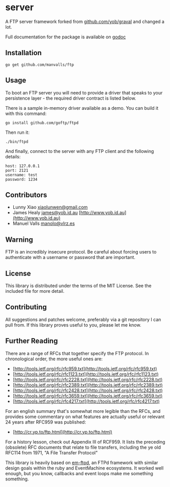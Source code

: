 # server

A FTP server framework forked from [github.com/yob/graval](http://github.com/yob/graval) and changed a lot.

Full documentation for the package is available on [godoc](http://godoc.org/github.com/manvalls/ftp)

## Installation

    go get github.com/manvalls/ftp

## Usage

To boot an FTP server you will need to provide a driver that speaks to your
persistence layer - the required driver contract is listed below.

There is a sample in-memory driver available as a demo. You can build it with
this command:

    go install github.com/goftp/ftpd

Then run it:

    ./bin/ftpd

And finally, connect to the server with any FTP client and the following
details:

    host: 127.0.0.1
    port: 2121
    username: test
    password: 1234

## Contributors

* Lunny Xiao <xiaolunwen@gmail.com>
* James Healy <james@yob.id.au> [http://www.yob.id.au](http://www.yob.id.au)
* Manuel Valls <manolo@vlrz.es>

## Warning

FTP is an incredibly insecure protocol. Be careful about forcing users to authenticate
with a username or password that are important.

## License

This library is distributed under the terms of the MIT License. See the included file for
more detail.

## Contributing

All suggestions and patches welcome, preferably via a git repository I can pull from.
If this library proves useful to you, please let me know.

## Further Reading

There are a range of RFCs that together specify the FTP protocol. In chronological
order, the more useful ones are:

* [http://tools.ietf.org/rfc/rfc959.txt](http://tools.ietf.org/rfc/rfc959.txt)
* [http://tools.ietf.org/rfc/rfc1123.txt](http://tools.ietf.org/rfc/rfc1123.txt)
* [http://tools.ietf.org/rfc/rfc2228.txt](http://tools.ietf.org/rfc/rfc2228.txt)
* [http://tools.ietf.org/rfc/rfc2389.txt](http://tools.ietf.org/rfc/rfc2389.txt)
* [http://tools.ietf.org/rfc/rfc2428.txt](http://tools.ietf.org/rfc/rfc2428.txt)
* [http://tools.ietf.org/rfc/rfc3659.txt](http://tools.ietf.org/rfc/rfc3659.txt)
* [http://tools.ietf.org/rfc/rfc4217.txt](http://tools.ietf.org/rfc/rfc4217.txt)

For an english summary that's somewhat more legible than the RFCs, and provides
some commentary on what features are actually useful or relevant 24 years after
RFC959 was published:

* [http://cr.yp.to/ftp.html](http://cr.yp.to/ftp.html)

For a history lesson, check out Appendix III of RCF959. It lists the preceding
(obsolete) RFC documents that relate to file transfers, including the ye old
RFC114 from 1971, "A File Transfer Protocol"

This library is heavily based on [em-ftpd](https://github.com/yob/em-ftpd), an FTPd
framework with similar design goals within the ruby and EventMachine ecosystems. It
worked well enough, but you know, callbacks and event loops make me something
something.
